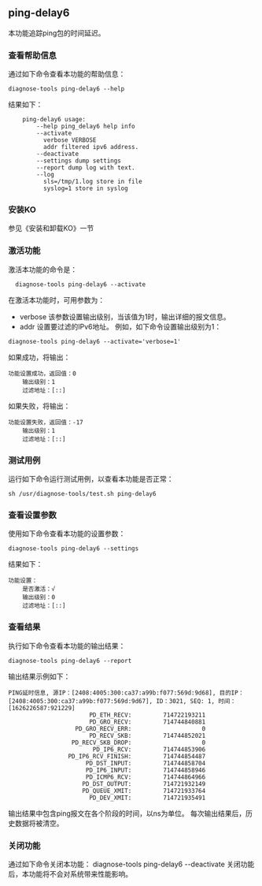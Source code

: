 ## ping-delay6

本功能追踪ping包的时间延迟。

###  查看帮助信息
通过如下命令查看本功能的帮助信息：
```
diagnose-tools ping-delay6 --help
```
结果如下：
```
    ping-delay6 usage:
        --help ping_delay6 help info
        --activate
          verbose VERBOSE
          addr filtered ipv6 address.
        --deactivate
        --settings dump settings
        --report dump log with text.
        --log
          sls=/tmp/1.log store in file
          syslog=1 store in syslog
```

###  安装KO
参见《安装和卸载KO》一节
###  激活功能
激活本功能的命令是：
```
  diagnose-tools ping-delay6 --activate
```
在激活本功能时，可用参数为：
* verbose 该参数设置输出级别，当该值为1时，输出详细的报文信息。
* addr 设置要过滤的IPv6地址。
例如，如下命令设置输出级别为1：
```
diagnose-tools ping-delay6 --activate='verbose=1'
```
如果成功，将输出：
```
功能设置成功，返回值：0
    输出级别：1
    过滤地址：[::]
```
如果失败，将输出：
```
功能设置失败，返回值：-17
    输出级别：1
    过滤地址：[::]
```

###  测试用例
运行如下命令运行测试用例，以查看本功能是否正常：
```
sh /usr/diagnose-tools/test.sh ping-delay6
```

###  查看设置参数
使用如下命令查看本功能的设置参数：
```
diagnose-tools ping-delay6 --settings
```
结果如下：
```
功能设置：
    是否激活：√
    输出级别：0
    过滤地址：[::]
```
###  查看结果

执行如下命令查看本功能的输出结果：
```
diagnose-tools ping-delay6 --report
```

输出结果示例如下：
```
PING延时信息, 源IP：[2408:4005:300:ca37:a99b:f077:569d:9d68], 目的IP：[2408:4005:300:ca37:a99b:f077:569d:9d67], ID：3021, SEQ: 1, 时间：[1626226587:921229]
                       PD_ETH_RECV:         714722193211
                       PD_GRO_RECV:         714744840881
                   PD_GRO_RECV_ERR:                    0
                       PD_RECV_SKB:         714744852021
                  PD_RECV_SKB_DROP:                    0
                        PD_IP6_RCV:         714744853906
                 PD_IP6_RCV_FINISH:         714744854487
                      PD_DST_INPUT:         714744858704
                      PD_IP6_INPUT:         714744858946
                      PD_ICMP6_RCV:         714744864966
                     PD_DST_OUTPUT:         714721932149
                     PD_QUEUE_XMIT:         714721933764
                       PD_DEV_XMIT:         714721935491
```

输出结果中包含ping报文在各个阶段的时间，以ns为单位。
每次输出结果后，历史数据将被清空。

###  关闭功能
通过如下命令关闭本功能：
diagnose-tools ping-delay6 --deactivate
关闭功能后，本功能将不会对系统带来性能影响。
